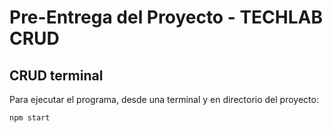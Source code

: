 # Pre-Entrega del Proyecto - TECHLAB CRUD

## CRUD terminal
Para ejecutar el programa, desde una terminal y en directorio del proyecto:
```bash
npm start
```